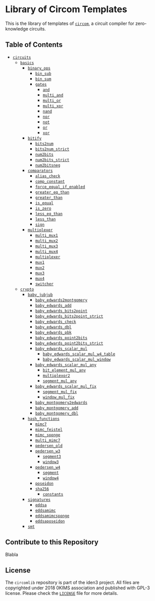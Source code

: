 # Library of Circom Templates

This is the library of templates of [`circom`](https://github.com/iden3/circom), a circuit compiler for zero-knowledge circuits. 

<!-- 
## Organisation (old)

This respository contains 5 folders:
- `circuits`: it contains the implementation of different cryptographic primitives in circom language.
- `calcpedersenbases`: set of functions in JavaScript used to find a set of points in [Baby Jubjub](https://github.com/barryWhiteHat/baby_jubjub) elliptic curve that serve as basis for the [Pedersen Hash](https://github.com/zcash/zcash/issues/2234).
- `doc`: it contains some circuit schemes in ASCII (must be opened with Monodraw, an ASCII art editor for Mac).

A description of the specific circuit templates for the `circuit` folder will be soon updated.
-->

## Table of Contents

- [`circuits`](circuits)
  - [`basics`](circuits/basics)
      - [`binary_ops`](circuits/basics/binary_ops)
          - [`bin_sub`](circuits/basics/binary_ops/bin_sub)
          - [`bin_sum`](circuits/basics/binary_ops/bin_sum)
          - [`gates`](circuits/basics/binary_ops/gates)
              - [`and`](circuits/basics/binary_ops/gates/and)
              - [`multi_and`](circuits/basics/binary_ops/gates/multi_and)
              - [`multi_or`](circuits/basics/binary_ops/gates/multi_or)
              - [`multi_xor`](circuits/basics/binary_ops/gates/multi_xor)
              - [`nand`](circuits/basics/binary_ops/gates/nand)
              - [`nor`](circuits/basics/binary_ops/gates/nor)
              - [`not`](circuits/basics/binary_ops/gates/not)
              - [`or`](circuits/basics/binary_ops/gates/or)
              - [`xor`](circuits/basics/binary_ops/gates/xor)
      - [`bitify`](circuits/basics/bitify)
          - [`bits2num`](circuits/basics/bitify/bits2num)
          - [`bits2num_strict`](circuits/basics/bitify/bits2num_strict)
          - [`num2bits`](circuits/basics/bitify/num2bits)
          - [`num2bits_strict`](circuits/basics/bitify/num2bits_strict)
          - [`num2bitsneg`](circuits/basics/bitify/num2bitsneg)
      - [`comparators`](circuits/basics/comparators)
          - [`alias_check`](circuits/basics/comparators/alias_check)
          - [`comp_constant`](circuits/basics/comparators/comp_constant)
          - [`force_equal_if_enabled`](circuits/basics/comparators/force_equal_if_enabled)
          - [`greater_eq_than`](circuits/basics/comparators/greater_eq_than)
          - [`greater_than`](circuits/basics/comparators/greater_than)
          - [`is_equal`](circuits/basics/comparators/is_equal)
          - [`is_zero`](circuits/basics/comparators/is_zero)
          - [`less_eq_than`](circuits/basics/comparators/less_eq_than)
          - [`less_than`](circuits/basics/comparators/less_than)
          - [`sign`](circuits/basics/comparators/sign)
      - [`multiplexer`](circuits/basics/multiplexer)
          - [`multi_mux1`](circuits/basics/multiplexer/multi_mux1)
          - [`multi_mux2`](circuits/basics/multiplexer/multi_mux2)
          - [`multi_mux3`](circuits/basics/multiplexer/multi_mux3)
          - [`multi_mux4`](circuits/basics/multiplexer/multi_mux4)
          - [`multiplexer`](circuits/basics/multiplexer/multiplexer)
          - [`mux1`](circuits/basics/multiplexer/mux1)
          - [`mux2`](circuits/basics/multiplexer/mux2)
          - [`mux3`](circuits/basics/multiplexer/mux3)
          - [`mux4`](circuits/basics/multiplexer/mux4)
          - [`switcher`](circuits/basics/multiplexer/switcher)
  - [`crypto`](circuits/crypto)
      - [`baby_jubjub`](circuits/crypto/baby_jubjub)
          - [`baby_edwards2montgomery`](circuits/crypto/baby_jubjub/baby_edwards2montgomery)
          - [`baby_edwards_add`](circuits/crypto/baby_jubjub/baby_edwards_add)
          - [`baby_edwards_bits2point`](circuits/crypto/baby_jubjub/baby_edwards_bits2point)
          - [`baby_edwards_bits2point_strict`](circuits/crypto/baby_jubjub/baby_edwards_bits2point_strict)
          - [`baby_edwards_check`](circuits/crypto/baby_jubjub/baby_edwards_check)
          - [`baby_edwards_dbl`](circuits/crypto/baby_jubjub/baby_edwards_dbl)
          - [`baby_edwards_pbk`](circuits/crypto/baby_jubjub/baby_edwards_pbk)
          - [`baby_edwards_point2bits`](circuits/crypto/baby_jubjub/baby_edwards_point2bits)
          - [`baby_edwards_point2bits_strict`](circuits/crypto/baby_jubjub/baby_edwards_point2bits_strict)
          - [`baby_edwards_scalar_mul`](circuits/crypto/baby_jubjub/baby_edwards_scalar_mul)
              - [`baby_edwards_scalar_mul_w4_table`](circuits/crypto/baby_jubjub/baby_edwards_scalar_mul/baby_edwards_scalar_mul_w4_table)
              - [`baby_edwards_scalar_mul_window`](circuits/crypto/baby_jubjub/baby_edwards_scalar_mul/baby_edwards_scalar_mul_window)
          - [`baby_edwards_scalar_mul_any`](circuits/crypto/baby_jubjub/baby_edwards_scalar_mul_any)
              - [`bit_element_mul_any`](circuits/crypto/baby_jubjub/baby_edwards_scalar_mul_any/bit_element_mul_any)
              - [`multiplexor2`](circuits/crypto/baby_jubjub/baby_edwards_scalar_mul_any/multiplexor2)
              - [`segment_mul_any`](circuits/crypto/baby_jubjub/baby_edwards_scalar_mul_any/segment_mul_any)
          - [`baby_edwards_scalar_mul_fix`](circuits/crypto/baby_jubjub/baby_edwards_scalar_mul_fix)
              - [`segment_mul_fix`](circuits/crypto/baby_jubjub/baby_edwards_scalar_mul_fix/segment_mul_fix)
              - [`window_mul_fix`](circuits/crypto/baby_jubjub/baby_edwards_scalar_mul_fix/window_mul_fix)
          - [`baby_montgomery2edwards`](circuits/crypto/baby_jubjub/baby_montgomery2edwards)
          - [`baby_montgomery_add`](circuits/crypto/baby_jubjub/baby_montgomery_add)
          - [`baby_montgomery_dbl`](circuits/crypto/baby_jubjub/baby_montgomery_dbl)
      - [`hash_functions`](circuits/crypto/hash_functions)
          - [`mimc7`](circuits/crypto/hash_functions/mimc7)
          - [`mimc_feistel`](circuits/crypto/hash_functions/mimc_feistel)
          - [`mimc_sponge`](circuits/crypto/hash_functions/mimc_sponge)
          - [`multi_mimc7`](circuits/crypto/hash_functions/multi_mimc7)
          - [`pedersen_old`](circuits/crypto/hash_functions/pedersen_old)
          - [`pedersen_w3`](circuits/crypto/hash_functions/pedersen_w3)
              - [`segment3`](circuits/crypto/hash_functions/pedersen_w3/segment3)
              - [`window3`](circuits/crypto/hash_functions/pedersen_w3/window3)
          - [`pedersen_w4`](circuits/crypto/hash_functions/pedersen_w4)
              - [`segment`](circuits/crypto/hash_functions/pedersen_w4/segment)
              - [`window4`](circuits/crypto/hash_functions/pedersen_w4/window4)
          - [`poseidon`](circuits/crypto/hash_functions/poseidon)
          - [`sha256`](circuits/crypto/hash_functions/sha256)
              - [`constants`](circuits/crypto/hash_functions/sha256/constants)
      - [`signatures`](circuits/crypto/signatures)
          - [`eddsa`](circuits/crypto/signatures/eddsa)
          - [`eddsamimc`](circuits/crypto/signatures/eddsamimc)
          - [`eddsamimcsponge`](circuits/crypto/signatures/eddsamimcsponge)
          - [`eddsaposeidon`](circuits/crypto/signatures/eddsaposeidon)
      - [`smt`](circuits/crypto/smt)

## Contribute to this Repository

Blabla

## License

The `circomlib` repository is part of the iden3 project. All files are copyrighted under 2018 0KIMS association and published with GPL-3 license. Please check the [`LICENSE`](/LICENSE) file for more details.